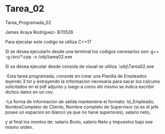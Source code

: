 # Tarea_02
Tarea_Programada_02

James Araya Rodríguez- B70528

Para ejecutar este codigo se utiliza C++17

Si se desea ejecutarlo desde una terminal los codigos necesarios son:
g++ -g./src/*.cpp -o /obj/tarea02.exe

Si se desea ejecutar desde consola de visual se utiliza 
.\obj\Tarea02.exe

-Esta tarea programada, consiste en crear una Planilla de Empleados leyendo 3 txt y extrayendo la informacion necesaria para sacar los calculos solicitados en el pdf adjunto y luego a como ahí mismo se indica escribir dichos datos en un csv.

-La forma de informacion de salida manteniene el formato:
Id_Empleado, NombreCompleto de Cliente,  Nombre completo de Supervisor (si es el jefe posee un espacion en blanco ya que no tiene superiores), salario neto,

y al final los montos de:
salario Bruto, salario Neto y Impuestos bajo ese mismo orden.
